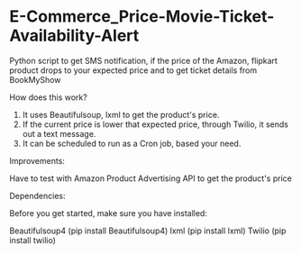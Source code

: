 # E-Commerce_Price-Movie-Ticket-Availability-Alert
Python script to get SMS notification, if the price of the Amazon, flipkart product drops to your expected price and to get ticket details from BookMyShow

How does this work?

1.  It uses Beautifulsoup, lxml to get the product's price.
2.  If the current price is lower that expected price, through Twilio, it sends out a text message.
3.  It can be scheduled to run as a Cron job, based your need.


Improvements:

Have to test with Amazon Product Advertising API to get the product's price

Dependencies:

Before you get started, make sure you have installed:

Beautifulsoup4 (pip install Beautifulsoup4)
lxml (pip install lxml)
Twilio (pip install twilio)
